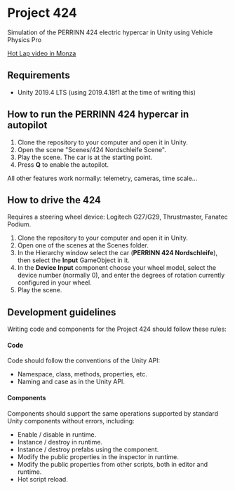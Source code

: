 # Project 424
Simulation of the PERRINN 424 electric hypercar in Unity using Vehicle Physics Pro

[Hot Lap video in Monza](https://www.youtube.com/watch?v=OMoQGtA3gCs)

## Requirements

- Unity 2019.4 LTS (using 2019.4.18f1 at the time of writing this)

## How to run the PERRINN 424 hypercar in autopilot

1. Clone the repository to your computer and open it in Unity.
2. Open the scene "Scenes/424 Nordschleife Scene".
3. Play the scene. The car is at the starting point.
4. Press **Q** to enable the autopilot.

All other features work normally: telemetry, cameras, time scale...

## How to drive the 424

Requires a steering wheel device: Logitech G27/G29, Thrustmaster, Fanatec Podium.

1. Clone the repository to your computer and open it in Unity.
2. Open one of the scenes at the Scenes folder.
3. In the Hierarchy window select the car (**PERRINN 424 Nordschleife**), then select the **Input** GameObject in it.
4. In the **Device Input** component choose your wheel model, select the device number (normally 0), and enter the degrees of rotation currently configured in your wheel.
5. Play the scene.

## Development guidelines

Writing code and components for the Project 424 should follow these rules:

#### Code

Code should follow the conventions of the Unity API:

- Namespace, class, methods, properties, etc.
- Naming and case as in the Unity API.

#### Components

Components should support the same operations supported by standard Unity components without errors,
including:

- Enable / disable in runtime.
- Instance / destroy in runtime.
- Instance / destroy prefabs using the component.
- Modify the public properties in the inspector in runtime.
- Modify the public properties from other scripts, both in editor and runtime.
- Hot script reload.
